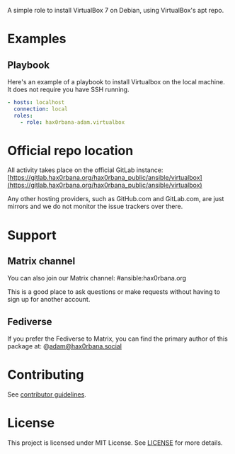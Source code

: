 A simple role to install VirtualBox 7 on Debian, using VirtualBox's apt repo.

# Examples
## Playbook
Here's an example of a playbook to install Virtualbox on the local machine. It
does not require you have SSH running.

```yaml
- hosts: localhost
  connection: local
  roles:
    - role: hax0rbana-adam.virtualbox
```

# Official repo location
All activity takes place on the official GitLab instance:
[https://gitlab.hax0rbana.org/hax0rbana_public/ansible/virtualbox](https://gitlab.hax0rbana.org/hax0rbana_public/ansible/virtualbox)

Any other hosting providers, such as GitHub.com and GitLab.com, are just mirrors
and we do not monitor the issue trackers over there.

# Support
## Matrix channel
You can also join our Matrix channel: #ansible:hax0rbana.org

This is a good place to ask questions or make requests without having to sign
up for another account.

## Fediverse
If you prefer the Fediverse to Matrix, you can find the primary author of this
package at: @adam@hax0rbana.social

# Contributing
See [contributor guidelines](CONTRIBUTING.md).

# License
This project is licensed under MIT License. See [LICENSE](LICENSE) for more details.
